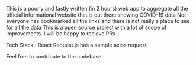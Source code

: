 This is a poorly and fastly written (in 2 hours) web app to aggregate all the official informational website that is out there showing COVID-19 data
Not everyone has bookmarked all the links and there is not really a place to see for all the data
This is a open source project with a lot of scope of improvements.
I will be happy to recieve PRs

Tech Stack : React
Request.js has a sample axios request

Feel free to contribute to the codebase.
